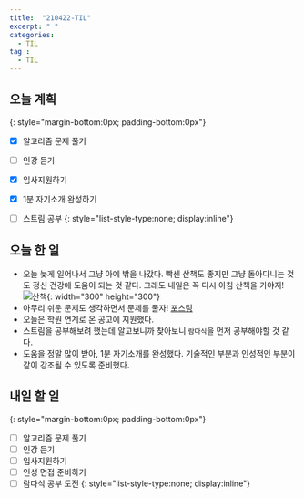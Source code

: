 ```yaml
---
title:  "210422-TIL"
excerpt: " "
categories: 
  - TIL
tag : 
  - TIL
---
```


## 오늘 계획
{: style="margin-bottom:0px; padding-bottom:0px"}

- [X] 알고리즘 문제 풀기
- [ ] 인강 듣기
- [X] 입사지원하기
- [X] 1분 자기소개 완성하기
- [ ] 스트림 공부
{: style="list-style-type:none; display:inline"}


## 오늘 한 일

- 오늘 늦게 일어나서 그냥 아예 밖을 나갔다. 빡센 산책도 좋지만 그냥 돌아다니는 것도 정신 건강에 도움이 되는 것 같다. 그래도 내일은 꼭 다시 아침 산책을 가야지! <br> ![산책](https://user-images.githubusercontent.com/70805241/115764857-044c2400-a3e1-11eb-8f33-ea1fc284002c.png){: width="300" height="300"}
- 아무리 쉬운 문제도 생각하면서 문제를 풀자! [포스팅](https://techhan.github.io/algorithm/programmers-15/)
- 오늘은 학원 연계로 온 공고에 지원했다.
- 스트림을 공부해보려 했는데 알고보니까 찾아보니 `람다식`을 먼저 공부해야할 것 같다.
- 도움을 정말 많이 받아, 1분 자기소개를 완성했다. 기술적인 부분과 인성적인 부분이 같이 강조될 수 있도록 준비했다. 

## 내일 할 일
{: style="margin-bottom:0px; padding-bottom:0px"}

- [ ] 알고리즘 문제 풀기
- [ ] 인강 듣기
- [ ] 입사지원하기
- [ ] 인성 면접 준비하기
- [ ] 람다식 공부 도전
{: style="list-style-type:none; display:inline"}
